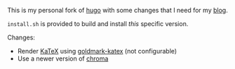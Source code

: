 This is my personal fork of [hugo](https://github.com/gohugoio/hugo) with some changes that I need for my [blog](https://philipphagenlocher.de).

`install.sh` is provided to build and install _this_ specific version.

Changes:
* Render [KaTeX](https://katex.org) using [goldmark-katex](https://github.com/FurqanSoftware/goldmark-katex) (not configurable)
* Use a newer version of [chroma](https://github.com/alecthomas/chroma)
